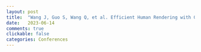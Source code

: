 ```yaml
---
layout: post
title:  "Wang J, Guo S, Wang Q, et al. Efficient Human Rendering with Geometric and Semantic Priors[C]//2023 IEEE International Symposium on Broadband Multimedia Systems and Broadcasting (BMSB). IEEE, 2023: 1-6."
date:   2023-06-14
comments: true
clickable: false
categories: Conferences
---
```

